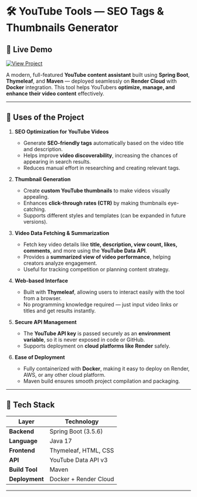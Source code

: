 # 🛠️ YouTube Tools — SEO Tags & Thumbnails Generator

## 🚀 Live Demo

[![View Project](https://img.shields.io/badge/View%20Project-YouTube%20Tools-brightgreen?style=for-the-badge)](https://youtube-tags-generator.onrender.com/)


A modern, full-featured **YouTube content assistant** built using **Spring Boot**, **Thymeleaf**, and **Maven** — deployed seamlessly on **Render Cloud** with **Docker** integration. This tool helps YouTubers **optimize, manage, and enhance their video content** effectively.

---

## 🌟 Uses of the Project

1. **SEO Optimization for YouTube Videos**
   - Generate **SEO-friendly tags** automatically based on the video title and description.  
   - Helps improve **video discoverability**, increasing the chances of appearing in search results.  
   - Reduces manual effort in researching and creating relevant tags.

2. **Thumbnail Generation**
   - Create **custom YouTube thumbnails** to make videos visually appealing.  
   - Enhances **click-through rates (CTR)** by making thumbnails eye-catching.  
   - Supports different styles and templates (can be expanded in future versions).

3. **Video Data Fetching & Summarization**
   - Fetch key video details like **title, description, view count, likes, comments**, and more using the **YouTube Data API**.  
   - Provides a **summarized view of video performance**, helping creators analyze engagement.  
   - Useful for tracking competition or planning content strategy.

4. **Web-based Interface**
   - Built with **Thymeleaf**, allowing users to interact easily with the tool from a browser.  
   - No programming knowledge required — just input video links or titles and get results instantly.

5. **Secure API Management**
   - The **YouTube API key** is passed securely as an **environment variable**, so it is never exposed in code or GitHub.  
   - Supports deployment on **cloud platforms like Render** safely.

6. **Ease of Deployment**
   - Fully containerized with **Docker**, making it easy to deploy on Render, AWS, or any other cloud platform.  
   - Maven build ensures smooth project compilation and packaging.

---

## 🧰 Tech Stack

| Layer | Technology |
|--------|-------------|
| **Backend** | Spring Boot (3.5.6) |
| **Language** | Java 17 |
| **Frontend** | Thymeleaf, HTML, CSS |
| **API** | YouTube Data API v3 |
| **Build Tool** | Maven |
| **Deployment** | Docker + Render Cloud |

---

